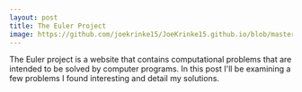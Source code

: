 ```yaml
---
layout: post
title: The Euler Project
image: https://github.com/joekrinke15/JoeKrinke15.github.io/blob/master/img/Coding.jpg?raw=true
---
```

The Euler project is a website that contains computational problems that are intended to be solved by computer programs. In this post I'll be examining a few problems I found interesting and detail my solutions. 
